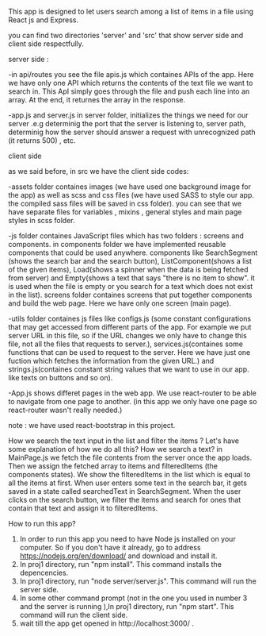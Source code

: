 This app is designed to let users search among a list of items in a file using React js and Express.

you can find two directories 'server' and 'src' that show server side and client side respectfully.

server side : 

-in api/routes you see the file apis.js which containes APIs of the app. Here we have only one API which returns the
contents of the text file we want to search in. This ApI simply goes through the file and push each line into an array.
At the end, it returnes the array in the response.

-app.js and server.js in server folder, initializes the things we need for our server .e.g  determinig the port that the server is listening to, server path, determinig how the server should answer a request with unrecognized path (it returns 500) , etc.


client side

as we said before, in src we have the client side codes:

-assets folder containes images (we have used one background image for the app) as well as scss and css files (we have used SASS to style our app. the compiled sass files will be saved in css folder).
you can see that we have separate files for variables , mixins , general styles and main page styles in scss folder.

-js folder containes JavaScript files which has two folders : screens and components. in components folder we have implemented reusable components that could be used anywhere.
components like SearchSegment (shows the search bar and the search button), ListComponent(shows a list of the given items), Load(shows a spinner when the data is being fetched from server) and Empty(shows a text that says "there is no item to show". it is used when the file is empty or you search for a text which does not exist in the list).
screens folder containes screens that put together components and build the web page. Here we have only one screen (main page).

-utils folder containes js files like configs.js (some constant configurations that may get accessed from different parts of the app. For example we put server URL in this file, so if the URL changes we only have to change this file, not all the files that requests to server.), services.js(containes some functions that can be used to request to the server. Here we have just one fuction which fetches the information from the given URL.) and
strings.js(containes constant string values that we want to use in our app. like texts on buttons and so on).

-App.js shows differet pages in the web app. We use react-router to be able to navigate from one page to another. (in this app we only have one page so react-router wasn't really needed.) 

note : we have used react-bootstrap in this project.


How we search the text input in the list and filter the items ?
Let's have some explanation of how we do all this? How we search a text? in MainPage.js we fetch the file contents from the server once the app loads. Then we assign the fetched array to items and filteredItems (the components states).
We show the filteredItems in the list which is equal to all the items at first. When user enters some text in the search bar, it gets saved in a state called searchedText in SearchSegment. When the user clicks on the search button, we filter the items and search for ones that contain that text and assign it to filteredItems.

How to run this app?

1. In order to run this app you need to have Node js installed on your computer. So if you don't have it already, go to address https://nodejs.org/en/download/ and download and install it.
2. In proj1 directory, run "npm install". This command installs the depencencies.
3. In proj1 directory, run "node server/server.js". This command will run the server side.
4. In some other command prompt (not in the one you used in number 3 and the server is running ),In proj1 directory, run "npm start". This command will run the client side.
5. wait till the app get opened in http://localhost:3000/ .


